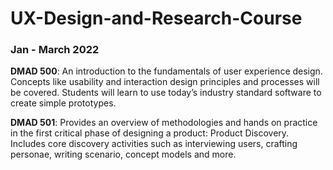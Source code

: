 # UX-Design-and-Research-Course

### Jan - March 2022
**DMAD 500**: An introduction to the fundamentals of user experience design. Concepts like usability and interaction design principles and processes will be covered. Students will learn to use today’s industry standard software to create simple prototypes.

**DMAD 501**: Provides an overview of methodologies and hands on practice in the first critical phase of designing a product: Product Discovery. Includes core discovery activities such as interviewing users, crafting personae, writing scenario, concept models and more.

